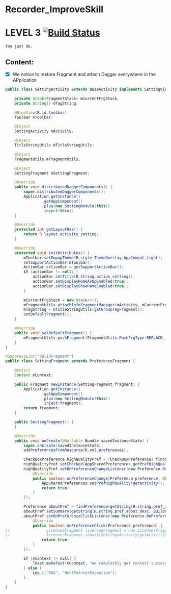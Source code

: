 # Recorder_ImproveSkill
# LEVEL 3 [![Build Status](https://travis-ci.org/nomensa/jquery.hide-show.svg)](https://travis-ci.org/nomensa/jquery.hide-show.svg?branch=master)

   ```You just do.```
  
## Content:
- [x] We notice to restore Fragment and attach Dagger everywhere in the APplication

```java
public class SettingActivity extends BaseActivity implements SettingView {

    private Stack<FragmentStack> mCurrentFrgStack;
    private String[] mTagString;

    @BindView(R.id.toolbar)
    Toolbar mToolbar;

    @Inject
    SettingActivity mActivity;

    @Inject
    TitleStringUtils mTitleStringUtils;

    @Inject
    FragmentUtils mFragmentUtils;

    @Inject
    SettingFragment mSettingFragment;

    @Override
    public void distributedDaggerComponents() {
        super.distributedDaggerComponents();
        Application.getInstance()
                .getAppComponent()
                .plus(new SettingModule(this))
                .inject(this);
    }

    @Override
    protected int getLayoutRes() {
        return R.layout.activity_setting;
    }

    @Override
    protected void initAttributes() {
        mToolbar.setPopupTheme(R.style.ThemeOverlay_AppCompat_Light);
        setSupportActionBar(mToolbar);
        ActionBar actionBar = getSupportActionBar();
        if (actionBar != null) {
            actionBar.setTitle(R.string.action_settings);
            actionBar.setDisplayHomeAsUpEnabled(true);
            actionBar.setDisplayShowHomeEnabled(true);
        }

        mCurrentFrgStack = new Stack<>();
        mFragmentUtils.attachInfoFragmentManager(mActivity, mCurrentFrgStack, R.id.content_frame_setting);
        mTagString = mTitleStringUtils.getGroupTagFragment();
        setDefaultFragment();
    }

    @Override
    public void setDefaultFragment() {
        mFragmentUtils.pushFragment(FragmentUtils.PushFrgType.REPLACE, mSettingFragment.newInstance(mSettingFragment), mTagString[0]);
    }
}
```

```java
@SuppressLint("ValidFragment")
public class SettingFragment extends PreferenceFragment {

    @Inject
    Context mContext;

    public Fragment newInstance(SettingFragment fragment) {
        Application.getInstance()
                .getAppComponent()
                .plus(new SettingModule(this))
                .inject(fragment);
        return fragment;
    }

    public SettingFragment() {
    }

    @Override
    public void onCreate(@Nullable Bundle savedInstanceState) {
        super.onCreate(savedInstanceState);
        addPreferencesFromResource(R.xml.preferences);

        CheckBoxPreference highQualityPref = (CheckBoxPreference) findPreference(getResources().getString(R.string.pref_high_quality_key));
        highQualityPref.setChecked(AppSharedPreferences.getPrefHighQuality(getActivity()));
        highQualityPref.setOnPreferenceChangeListener(new Preference.OnPreferenceChangeListener() {
            @Override
            public boolean onPreferenceChange(Preference preference, Object newValue) {
                AppSharedPreferences.setPrefHighQuality(getActivity(), (boolean) newValue);
                return true;
            }
        });

        Preference aboutPref = findPreference(getString(R.string.pref_about_key));
        aboutPref.setSummary(getString(R.string.pref_about_desc, BuildConfig.VERSION_NAME));
        aboutPref.setOnPreferenceClickListener(new Preference.OnPreferenceClickListener() {
            @Override
            public boolean onPreferenceClick(Preference preference) {
//                LicensesFragment licensesFragment = new LicensesFragment();
//                licensesFragment.show(((SettingsActivity)getActivity()).getSupportFragmentManager().beginTransaction(), "dialog_licenses");
                return true;
            }
        });

        if (mContext != null) {
            Toast.makeText(mContext, "We completely get context successfully!", Toast.LENGTH_SHORT).show();
        } else {
            Log.i("TAG", "NullPointerException");
        }
    }
}
```
